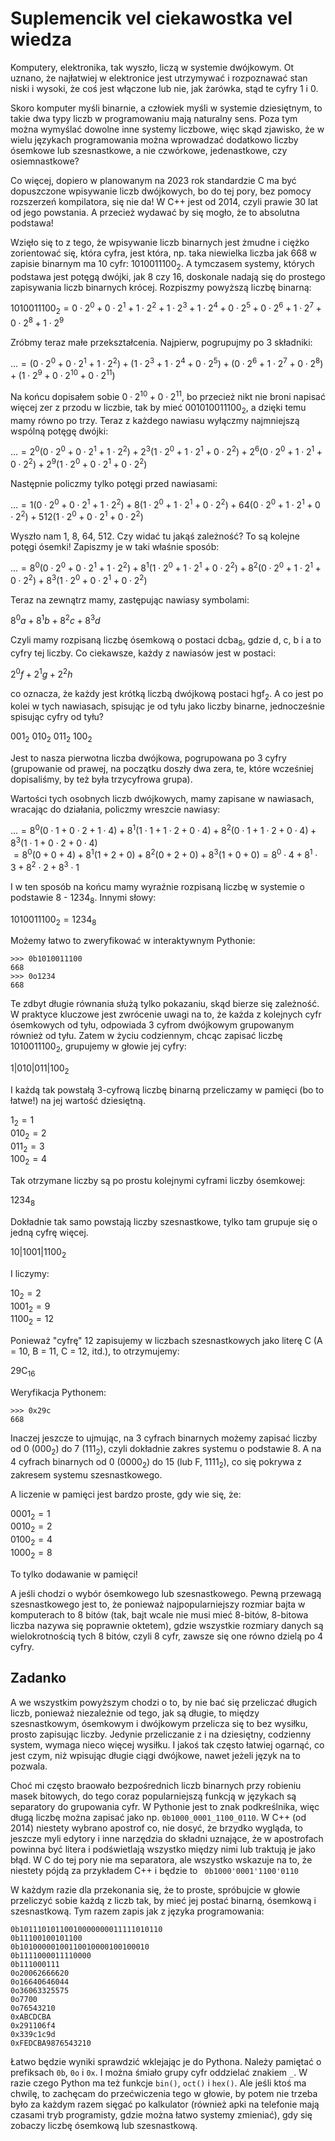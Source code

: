 Suplemencik vel ciekawostka vel wiedza
======================================

Komputery, elektronika, tak wyszło, liczą w systemie dwójkowym. Ot uznano, że najłatwiej w elektronice jest utrzymywać i rozpoznawać stan niski i wysoki, że coś jest włączone lub nie, jak żarówka, stąd te cyfry 1 i 0.

Skoro komputer myśli binarnie, a człowiek myśli w systemie dziesiętnym, to takie dwa typy liczb w programowaniu mają naturalny sens. Poza tym można wymyślać dowolne inne systemy liczbowe, więc skąd zjawisko, że w wielu językach programowania można wprowadzać dodatkowo liczby ósemkowe lub szesnastkowe, a nie czwórkowe, jedenastkowe, czy osiemnastkowe?

Co więcej, dopiero w planowanym na 2023 rok standardzie C ma być dopuszczone wpisywanie liczb dwójkowych, bo do tej pory, bez pomocy rozszerzeń kompilatora, się nie da! W C++ jest od 2014, czyli prawie 30 lat od jego powstania. A przecież wydawać by się mogło, że to absolutna podstawa!

Wzięło się to z tego, że wpisywanie liczb binarnych jest żmudne i ciężko zorientować się, która cyfra, jest która, np. taka niewielka liczba jak 668 w zapisie binarnym ma 10 cyfr: $1010011100_{2}$. A tymczasem systemy, których podstawa jest potęgą dwójki, jak 8 czy 16, doskonale nadają się do prostego zapisywania liczb binarnych krócej. Rozpiszmy powyższą liczbę binarną:

$1010011100_{2} = 0 \cdot 2^0 + 0 \cdot 2 ^ 1 + 1 \cdot 2 ^ 2 + 1 \cdot 2 ^ 3 + 1 \cdot 2 ^ 4 + 0 \cdot 2 ^ 5 + 0 \cdot 2 ^ 6 + 1 \cdot 2 ^ 7 + 0 \cdot 2 ^ 8 + 1 \cdot 2 ^ 9$

Zróbmy teraz małe przekształcenia. Najpierw, pogrupujmy po 3 składniki:

$... = (0 \cdot 2^0 + 0 \cdot 2 ^ 1 + 1 \cdot 2 ^ 2) + (1 \cdot 2 ^ 3 + 1 \cdot 2 ^ 4 + 0 \cdot 2 ^ 5) + (0 \cdot 2 ^ 6 + 1 \cdot 2 ^ 7 + 0 \cdot 2 ^ 8) + (1 \cdot 2 ^ 9 + 0 \cdot 2 ^ {10} + 0 \cdot 2 ^ {11} )$

Na końcu dopisałem sobie $0 \cdot 2^{10} + 0 \cdot 2^{11}$, bo przecież nikt nie broni napisać więcej zer z przodu w liczbie, tak by mieć $001010011100_{2}$, a dzięki temu mamy równo po trzy. Teraz z każdego nawiasu wyłączmy najmniejszą wspólną potęgę dwójki:

$... = 2^0(0 \cdot 2^0 + 0 \cdot 2 ^ 1 + 1 \cdot 2 ^ 2) + 2^3(1 \cdot 2^0 + 1 \cdot 2 ^ 1 + 0 \cdot 2 ^ 2) + 2^6(0 \cdot 2 ^ 0 + 1 \cdot 2 ^ 1 + 0 \cdot 2 ^ 2) + 2^9(1 \cdot 2 ^ 0 + 0 \cdot 2 ^ 1 + 0 \cdot 2 ^ 2)$

Następnie policzmy tylko potęgi przed nawiasami:

$... = 1(0 \cdot 2^0 + 0 \cdot 2 ^ 1 + 1 \cdot 2 ^ 2) + 8(1 \cdot 2^0 + 1 \cdot 2 ^ 1 + 0 \cdot 2 ^ 2) + 64(0 \cdot 2 ^ 0 + 1 \cdot 2 ^ 1 + 0 \cdot 2 ^ 2) + 512(1 \cdot 2 ^ 0 + 0 \cdot 2 ^ 1 + 0 \cdot 2 ^ 2)$

Wyszło nam 1, 8, 64, 512. Czy widać tu jakąś zależność? To są kolejne potęgi ósemki! Zapiszmy je w taki właśnie sposób:

$... = 8^0(0 \cdot 2^0 + 0 \cdot 2 ^ 1 + 1 \cdot 2 ^ 2) + 8^1(1 \cdot 2^0 + 1 \cdot 2 ^ 1 + 0 \cdot 2 ^ 2) + 8^2(0 \cdot 2 ^ 0 + 1 \cdot 2 ^ 1 + 0 \cdot 2 ^ 2) + 8^3(1 \cdot 2 ^ 0 + 0 \cdot 2 ^ 1 + 0 \cdot 2 ^ 2)$

Teraz na zewnątrz mamy, zastępując nawiasy symbolami:

$8^0a + 8^1b + 8^2c + 8^3d$

Czyli mamy rozpisaną liczbę ósemkową o postaci $\mathrm{dcba_8}$, gdzie $\mathrm{d}$, $\mathrm{c}$, $\mathrm{b}$ i $\mathrm{a}$ to cyfry tej liczby. Co ciekawsze, każdy z nawiasów jest w postaci:

$2^0f + 2^1g + 2^2h$

co oznacza, że każdy jest krótką liczbą dwójkową postaci $\mathrm{hgf_2}$. A co jest po kolei w tych nawiasach, spisując je od tyłu jako liczby binarne, jednocześnie spisując cyfry od tyłu?

$001_2$ $010_2$ $011_2$ $100_2$

Jest to nasza pierwotna liczba dwójkowa, pogrupowana po 3 cyfry (grupowanie od prawej, na początku doszły dwa zera, te, które wcześniej dopisaliśmy, by też była trzycyfrowa grupa).

Wartości tych osobnych liczb dwójkowych, mamy zapisane w nawiasach, wracając do działania, policzmy wreszcie nawiasy:

$... = 8^0(0 \cdot 1 + 0 \cdot 2 + 1 \cdot 4) + 8^1(1 \cdot 1 + 1 \cdot 2 + 0 \cdot 4) + 8^2(0 \cdot 1 + 1 \cdot 2 + 0 \cdot 4) + 8^3(1 \cdot 1 + 0 \cdot 2 + 0 \cdot 4)$  
$= 8^0(0 + 0 + 4) + 8^1(1 + 2 + 0) + 8^2(0 + 2 + 0) + 8^3(1 + 0 + 0) = 8^0 \cdot 4 + 8^1 \cdot 3 + 8^2 \cdot 2  + 8^3 \cdot 1$

I w ten sposób na końcu mamy wyraźnie rozpisaną liczbę w systemie o podstawie 8 - $1234_8$. Innymi słowy:

$1010011100_2 = 1234_8$

Możemy łatwo to zweryfikować w interaktywnym Pythonie:

~~~
>>> 0b1010011100
668
>>> 0o1234
668
~~~

Te zdbyt długie równania służą tylko pokazaniu, skąd bierze się zależność. W praktyce kluczowe jest zwrócenie uwagi na to, że każda z kolejnych cyfr ósemkowych od tyłu, odpowiada 3 cyfrom dwójkowym grupowanym również od tyłu. Zatem w życiu codziennym, chcąc zapisać liczbę $1010011100_{2}$, grupujemy w głowie jej cyfry:

$1|010|011|100_{2}$

I każdą tak powstałą 3-cyfrową liczbę binarną przeliczamy w pamięci (bo to łatwe!) na jej wartość dziesiętną.

$1_{2} = 1$  
$010_{2} = 2$  
$011_{2} = 3$  
$100_{2} = 4$

Tak otrzymane liczby są po prostu kolejnymi cyframi liczby ósemkowej:

$1234_{8}$

Dokładnie tak samo powstają liczby szesnastkowe, tylko tam grupuje się o jedną cyfrę więcej.

$10|1001|1100_{2}$

I liczymy:

$10_2 = 2$  
$1001_2 = 9$  
$1100_2 = 12$

Ponieważ "cyfrę" 12 zapisujemy w liczbach szesnastkowych jako literę C (A = 10, B = 11, C = 12, itd.), to otrzymujemy:

$\mathrm{29C_{16}}$

Weryfikacja Pythonem:

~~~
>>> 0x29c
668
~~~

Inaczej jeszcze to ujmując, na 3 cyfrach binarnych możemy zapisać liczby od 0 $(000_2)$ do 7 $(111_2)$, czyli dokładnie zakres systemu o podstawie 8. A na 4 cyfrach binarnych od 0 $(0000_2)$ do 15 (lub F, $1111_2$), co się pokrywa z zakresem systemu szesnastkowego.

A liczenie w pamięci jest bardzo proste, gdy wie się, że:

$0001_2 = 1$  
$0010_2 = 2$  
$0100_2 = 4$  
$1000_2 = 8$

To tylko dodawanie w pamięci!

A jeśli chodzi o wybór ósemkowego lub szesnastkowego. Pewną przewagą szesnastkowego jest to, że ponieważ najpopularniejszy rozmiar bajta w komputerach to 8 bitów (tak, bajt wcale nie musi mieć 8-bitów, 8-bitowa liczba nazywa się poprawnie oktetem), gdzie wszystkie rozmiary danych są wielokrotnością tych 8 bitów, czyli 8 cyfr, zawsze się one równo dzielą po 4 cyfry.

Zadanko
-------

A we wszystkim powyższym chodzi o to, by nie bać się przeliczać długich liczb, ponieważ niezależnie od tego, jak są długie, to między szesnastkowym, ósemkowym i dwójkowym przelicza się to bez wysiłku, prosto zapisując liczby. Jedynie przeliczanie z i na dziesiętny, codzienny system, wymaga nieco więcej wysiłku. I jakoś tak często łatwiej ogarnąć, co jest czym, niż wpisując długie ciągi dwójkowe, nawet jeżeli język na to pozwala.

Choć mi często braowało bezpośrednich liczb binarnych przy robieniu masek bitowych, do tego coraz popularniejszą funkcją w językach są separatory do grupowania cyfr. W Pythonie jest to znak podkreślnika, więc długą liczbę można zapisać jako np. `0b1000_0001_1100_0110`. W C++ (od 2014) niestety wybrano apostrof co, nie dosyć, że brzydko wygląda, to jeszcze myli edytory i inne narzędzia do składni uznające, że w apostrofach powinna być litera i podświetlają wszystko między nimi lub traktują je jako błąd. W C do tej pory nie ma separatora, ale wszystko wskazuje na to, że niestety pójdą za przykładem C++ i będzie to ` 0b1000'0001'1100'0110`

W każdym razie dla przekonania się, że to proste, spróbujcie w głowie przeliczyć sobie każdą z liczb tak, by mieć jej postać binarną, ósemkową i szesnastkową. Tym razem zapis jak z języka programowania:

```
0b10111010110010000000011111010110
0b11100100101100
0b10100000100110010000100100010
0b1111000011110000
0b111000111
0o20062666620
0o16640646044
0o36063325575
0o7700
0o76543210
0xABCDCBA
0x291106f4
0x339c1c9d
0xFEDCBA9876543210
```

Łatwo będzie wyniki sprawdzić wklejając je do Pythona. Należy pamiętać o prefiksach `0b`, `0o` i `0x`. I można śmiało grupy cyfr oddzielać znakiem `_`. W razie czego Python ma też funkcje `bin()`, `oct()` i `hex()`. Ale jeśli ktoś ma chwilę, to zachęcam do przećwiczenia tego w głowie, by potem nie trzeba było za każdym razem sięgać po kalkulator (również apki na telefonie mają czasami tryb programisty, gdzie można łatwo systemy zmieniać), gdy się zobaczy liczbę ósemkową lub szesnastkową.

